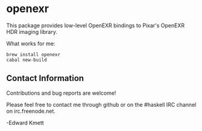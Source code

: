 openexr
=======

This package provides low-level OpenEXR bindings to Pixar's OpenEXR HDR imaging library.

What works for me:

```
brew install openexr
cabal new-build
```

Contact Information
-------------------

Contributions and bug reports are welcome!

Please feel free to contact me through github or on the #haskell IRC channel on irc.freenode.net.

-Edward Kmett
